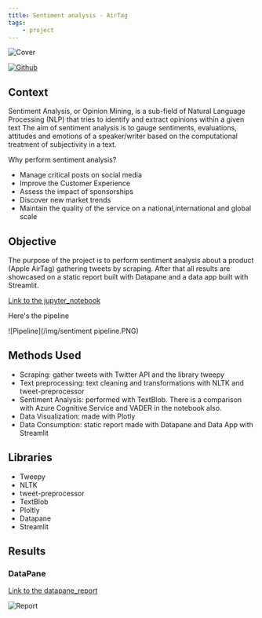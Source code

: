 ```yaml
---
title: Sentiment analysis - AirTag
tags:
    - project
---
```


![Cover](/img/airtag.png)

[![Github](https://img.shields.io/badge/GitHub-181717.svg?style=for-the-badge&logo=GitHub&logoColor=white)](https://github.com/airaghidavide/airtag-sentiment-analysis)

## Context
Sentiment Analysis, or Opinion Mining, is a sub-field of Natural Language Processing (NLP) that tries to identify and extract opinions within a given text
The aim of sentiment analysis is to gauge sentiments, evaluations, attitudes and emotions of a speaker/writer based on the computational treatment of subjectivity in a text.

Why perform sentiment analysis?

- Manage critical posts on social media
- Improve the Customer Experience
- Assess the impact of sponsorships
- Discover new market trends
- Maintain the quality of the service on a national,international and global scale

## Objective
The purpose of the project is to perform sentiment analysis about a product (Apple AirTag) gathering tweets by scraping. After that all results are showcased on a static report built with Datapane and a data app built with Streamlit.

[Link to the jupyter_notebook](https://colab.research.google.com/drive/1vHWK1w4kVUFyE0G3WOqXU0LiSaTN6U4A?usp=sharing)

Here's the pipeline

![Pipeline](/img/sentiment pipeline.PNG)

## Methods Used

* Scraping: gather tweets with Twitter API and the library tweepy
* Text preprocessing: text cleaning and transformations with NLTK and tweet-preprocessor
* Sentiment Analysis: performed with TextBlob. There is a comparison with Azure Cognitive Service and VADER in the notebook also.
* Data Visualization: made with Plotly
* Data Consumption: static report made with Datapane and Data App with Streamlit

## Libraries
* Tweepy
* NLTK
* tweet-preprocessor
* TextBlob
* Ploltly
* Datapane
* Streamlit

## Results
### DataPane

[Link to the datapane_report](https://datapane.com/u/airaghidavide/reports/O7vxBpA/apple-airtag-sentiment-analysis/)

![Report](/img/sentiment_datapane.png)
